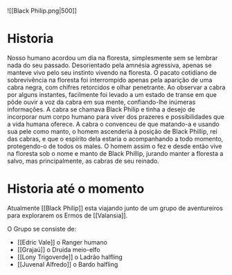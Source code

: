 
![[Black Philip.png|500]]


# Historia

Nosso humano acordou um dia na floresta, simplesmente sem se lembrar nada do seu passado. Desorientado pela amnésia agressiva, apenas se manteve vivo pelo seu instinto vivendo na floresta. O pacato cotidiano de sobrevivência na floresta foi interrompido apenas pela aparição de uma cabra negra, com chifres retorcidos e olhar penetrante. Ao observar a cabra por alguns instantes, facilmente foi levado a um estado de transe em que pôde ouvir a voz da cabra em sua mente, confiando-lhe inúmeras informações. A cabra se chamava Black Philip e tinha a desejo de incorporar num corpo humano para viver dos prazeres e possibilidades que a vida humana oferece. A cabra o convenceu de que matando-a e usando sua pele como manto, o homem ascenderia à posição de Black Phillip, rei das cabras, e que o espírito dela estaria o acompanhando a todo momento, protegendo-o de todos os males. O homem assim o fez e desde então vive na floresta sob o nome e manto de Black Phillip, jurando manter a floresta a salvo, mas principalmente, as cabras de seu reinado.


# Historia até o momento

Atualmente [[Black Philip]] esta viajando junto de um grupo de aventureiros para explorarem os Ermos de [[Valansia]].

O Grupo se consiste de:
- [[Edric Vale]] o Ranger humano
- [[Grajaú]] o Druida meio-elfo
- [[Lony Trigoverde]] o Ladrão halfling
- [[Juvenal Alfredo]] o Bardo halfling
